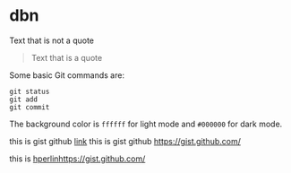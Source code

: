 # dbn
Text that is not a quote

> Text that is a quote

Some basic Git commands are:
```
git status
git add
git commit
```


The background color is ```ffffff``` for light mode and `#000000` for dark mode.


this is gist github [link](https://gist.github.com/) 
this is gist github https://gist.github.com/

this is [hperlin](https://gist.github.com/)https://gist.github.com/

